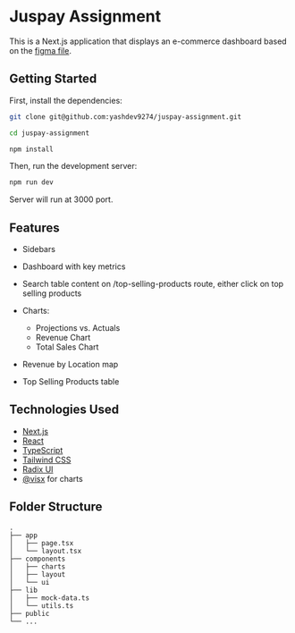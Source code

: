 # Juspay Assignment

This is a Next.js application that displays an e-commerce dashboard based on the [figma file](https://www.figma.com/design/ZzpFsCT86yRXvRpGR5UodD/UI-Developer-Assignment?node-id=4-2468&p=f&t=YCyiOOpvOUWWfiiE-0).

## Getting Started

First, install the dependencies:


```bash
git clone git@github.com:yashdev9274/juspay-assignment.git

cd juspay-assignment
```

```bash
npm install
```

Then, run the development server:

```bash
npm run dev
```

Server will run at 3000 port.

## Features

* Sidebars

*   Dashboard with key metrics
*   Search table content on /top-selling-products route, either click on top selling products
   
*   Charts:
    *   Projections vs. Actuals
    *   Revenue Chart
    *   Total Sales Chart
*   Revenue by Location map
*   Top Selling Products table

## Technologies Used

*   [Next.js](https://nextjs.org/)
*   [React](https://reactjs.org/)
*   [TypeScript](https://www.typescriptlang.org/)
*   [Tailwind CSS](https://tailwindcss.com/)
*   [Radix UI](https://www.radix-ui.com/)
*   [@visx](https://airbnb.io/visx/) for charts

## Folder Structure

```
.
├── app
│   ├── page.tsx
│   └── layout.tsx
├── components
│   ├── charts
│   ├── layout
│   └── ui
├── lib
│   ├── mock-data.ts
│   └── utils.ts
├── public
└── ...
```